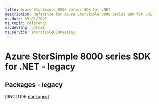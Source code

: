 ```yaml
---
title: Azure StorSimple 8000 series SDK for .NET
description: Reference for Azure StorSimple 8000 series SDK for .NET
ms.date: 05/01/2025
ms.topic: reference
ms.devlang: dotnet
ms.service: storsimple8000series
---
```

# Azure StorSimple 8000 series SDK for .NET - legacy
## Packages - legacy
[!INCLUDE [packages](storsimple-8000-series-index.md)]